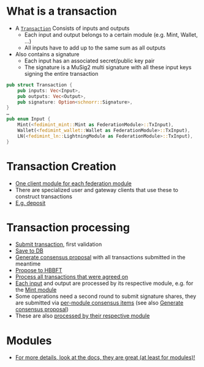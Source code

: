 # What is a transaction

* A [`Transaction`](https://github.com/fedimint/fedimint/blob/563c600287decd47e89e15e29ab478648395f378/fedimint-core/src/transaction.rs#L12-L16) Consists of inputs and outputs
  * Each input and output belongs to a certain module (e.g. Mint, Wallet, …)
  * All inputs have to add up to the same sum as all outputs
* Also contains a signature
  * Each input has an associated secret/public key pair
  * The signature is a MuSig2 multi signature with all these input keys signing the entire transaction

```rust
pub struct Transaction {
    pub inputs: Vec<Input>,
    pub outputs: Vec<Output>,
    pub signature: Option<schnorr::Signature>,
}
…
pub enum Input {
    Mint(<fedimint_mint::Mint as FederationModule>::TxInput),
    Wallet(<fedimint_wallet::Wallet as FederationModule>::TxInput),
    LN(<fedimint_ln::LightningModule as FederationModule>::TxInput),
}
```

# Transaction Creation
* [One client module for each federation module](https://github.com/fedimint/fedimint/tree/master/client/client-lib/src)
* There are specialized user and gateway clients that use these to construct transactions
* [E.g. deposit](https://github.com/fedimint/fedimint/blob/563c600287decd47e89e15e29ab478648395f378/client/client-lib/src/clients/user.rs#L103-L125)

# Transaction processing
* [Submit transaction](https://github.com/fedimint/fedimint/blob/563c600287decd47e89e15e29ab478648395f378/fedimint/src/consensus/mod.rs#L92), first validation
* [Save to DB](https://github.com/fedimint/fedimint/blob/563c600287decd47e89e15e29ab478648395f378/fedimint/src/consensus/mod.rs#L149-L152)
* [Generate consensus proposal](https://github.com/fedimint/fedimint/blob/563c600287decd47e89e15e29ab478648395f378/fedimint/src/consensus/mod.rs#L294-L335) with all transactions submitted in the meantime
* [Propose to HBBFT](https://github.com/fedimint/fedimint/blob/563c600287decd47e89e15e29ab478648395f378/fedimint/src/lib.rs#L135-L149)
* [Process all transactions that were agreed on](https://github.com/fedimint/fedimint/blob/563c600287decd47e89e15e29ab478648395f378/fedimint/src/consensus/mod.rs#L337)
* [Each input](https://github.com/fedimint/fedimint/blob/563c600287decd47e89e15e29ab478648395f378/fedimint/src/consensus/mod.rs#L348-L379) and output are processed by its respective module, e.g. for the [Mint module](https://github.com/fedimint/fedimint/blob/563c600287decd47e89e15e29ab478648395f378/modules/fedimint-mint/src/lib.rs#L195-L214)
* Some operations need a second round to submit signature shares, they are submitted via [per-module consensus items](https://github.com/fedimint/fedimint/blob/563c600287decd47e89e15e29ab478648395f378/fedimint-api/src/module/mod.rs#L141-L144) (see also [Generate consensus proposal](https://github.com/fedimint/fedimint/blob/563c600287decd47e89e15e29ab478648395f378/fedimint/src/consensus/mod.rs#L294-L335))
* These are also [processed by their respective module](https://github.com/fedimint/fedimint/blob/563c600287decd47e89e15e29ab478648395f378/modules/fedimint-mint/src/lib.rs#L120-L135)

# Modules
* [For more details, look at the docs, they are great (at least for modules)!](https://github.com/fedimint/fedimint/blob/563c600287decd47e89e15e29ab478648395f378/fedimint-api/src/module/mod.rs#L128-L248)